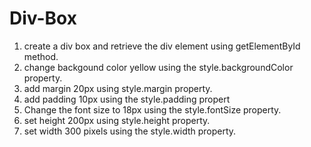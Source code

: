 # Div-Box
1. create a div box and retrieve the  div element using getElementById method.
2. change backgound color yellow using  the style.backgroundColor property.
3. add margin 20px using style.margin property.
4. add padding 10px  using the style.padding propert
5. Change the font size to 18px using the style.fontSize property.
6. set  height 200px using style.height property.
7. set width 300 pixels using the style.width property.
